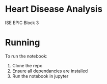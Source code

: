 # Heart Disease Analysis
ISE EPIC Block 3

# Running
To run the notebook:
1. Clone the repo
2. Ensure all dependancies are installed
3. Run the notebook in jupyter
